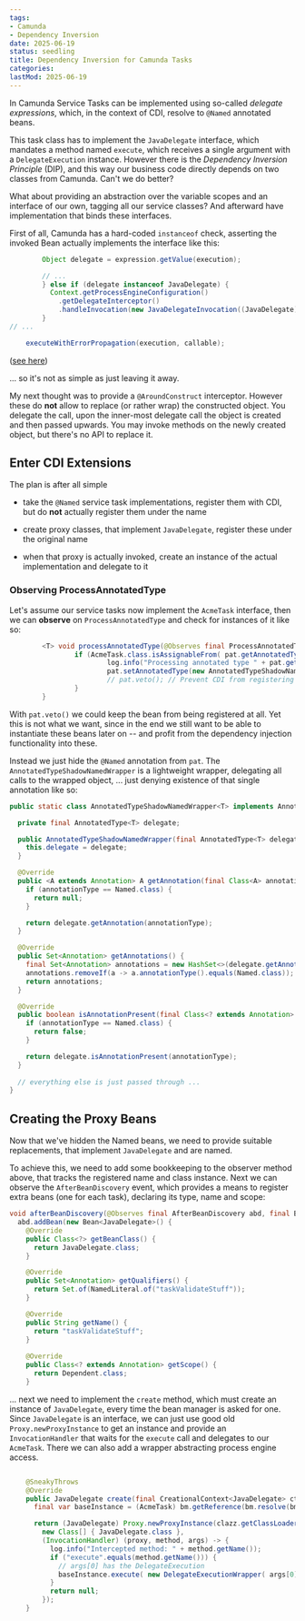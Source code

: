 ```yaml
---
tags:
- Camunda
- Dependency Inversion
date: 2025-06-19
status: seedling
title: Dependency Inversion for Camunda Tasks
categories:
lastMod: 2025-06-19
---
```

In Camunda Service Tasks can be implemented using so-called _delegate expressions_, which, in the context of CDI, resolve to `@Named` annotated beans.

This task class has to implement the `JavaDelegate` interface, which mandates a method named `execute`, which receives a single argument with a `DelegateExecution` instance. However there is the _Dependency Inversion Principle_ (DIP), and this way our business code directly depends on two classes from Camunda. Can't we do better?

What about providing an abstraction over the variable scopes and an interface of our own, tagging all our service classes? And afterward have implementation that binds these interfaces.

First of all, Camunda has a hard-coded `instanceof` check, asserting the invoked Bean actually implements the interface like this:
```java
        Object delegate = expression.getValue(execution);

        // ...
        } else if (delegate instanceof JavaDelegate) {
          Context.getProcessEngineConfiguration()
            .getDelegateInterceptor()
            .handleInvocation(new JavaDelegateInvocation((JavaDelegate) delegate, execution));
        }
// ...

    executeWithErrorPropagation(execution, callable);
```
([see here](https://github.com/camunda/camunda-bpm-platform/blob/7.23.0/engine/src/main/java/org/camunda/bpm/engine/impl/bpmn/behavior/ServiceTaskDelegateExpressionActivityBehavior.java#L115))

... so it's not as simple as just leaving it away.

My next thought was to provide a `@AroundConstruct` interceptor. However these do **not** allow to replace (or rather wrap) the constructed object. You delegate the call, upon the inner-most delegate call the object is created and then passed upwards. You may invoke methods on the newly created object, but there's no API to replace it.

## Enter CDI Extensions

The plan is after all simple

  + take the `@Named` service task implementations, register them with CDI, but do **not** actually register them under the name

  + create proxy classes, that implement `JavaDelegate`, register these under the original name

  + when that proxy is actually invoked, create an instance of the actual implementation and delegate to it

### Observing ProcessAnnotatedType

Let's assume our service tasks now implement the `AcmeTask` interface, then we can **observe** on `ProcessAnnotatedType` and check for instances of it like so:

```java
        <T> void processAnnotatedType(@Observes final ProcessAnnotatedType<T> pat) {
                if (AcmeTask.class.isAssignableFrom( pat.getAnnotatedType().getJavaClass() ) {
                        log.info("Processing annotated type " + pat.getAnnotatedType().getJavaClass());
                        pat.setAnnotatedType(new AnnotatedTypeShadowNamedWrapper<>(pat.getAnnotatedType()));
                        // pat.veto(); // Prevent CDI from registering it
                }
        }
```

With `pat.veto()` we could keep the bean from being registered at all. Yet this is not what we want, since in the end we still want to be able to instantiate these beans later on -- and profit from the dependency injection functionality into these.

Instead we just hide the `@Named` annotation from `pat`. The `AnnotatedTypeShadowNamedWrapper` is a lightweight wrapper, delegating all calls to the wrapped object, ... just denying existence of that single annotation like so:

```java
public static class AnnotatedTypeShadowNamedWrapper<T> implements AnnotatedType<T> {

  private final AnnotatedType<T> delegate;

  public AnnotatedTypeShadowNamedWrapper(final AnnotatedType<T> delegate) {
    this.delegate = delegate;
  }

  @Override
  public <A extends Annotation> A getAnnotation(final Class<A> annotationType) {
    if (annotationType == Named.class) {
      return null;
    }

    return delegate.getAnnotation(annotationType);
  }

  @Override
  public Set<Annotation> getAnnotations() {
    final Set<Annotation> annotations = new HashSet<>(delegate.getAnnotations());
    annotations.removeIf(a -> a.annotationType().equals(Named.class));
    return annotations;
  }

  @Override
  public boolean isAnnotationPresent(final Class<? extends Annotation> annotationType) {
    if (annotationType == Named.class) {
      return false;
    }

    return delegate.isAnnotationPresent(annotationType);
  }
  
  // everything else is just passed through ...
}
```

## Creating the Proxy Beans

Now that we've hidden the Named beans, we need to provide suitable replacements, that implement `JavaDelegate` and are named.

To achieve this, we need to add some bookkeeping to the observer method above, that tracks the registered name and class instance. Next we can observe the `AfterBeanDiscovery` event, which provides a means to register extra beans (one for each task), declaring its type, name and scope:

```java
void afterBeanDiscovery(@Observes final AfterBeanDiscovery abd, final BeanManager bm) {
  abd.addBean(new Bean<JavaDelegate>() {
    @Override
    public Class<?> getBeanClass() {
      return JavaDelegate.class;
    }

    @Override
    public Set<Annotation> getQualifiers() {
      return Set.of(NamedLiteral.of("taskValidateStuff"));
    }

    @Override
    public String getName() {
      return "taskValidateStuff";
    }
    
    @Override
    public Class<? extends Annotation> getScope() {
      return Dependent.class;
    }

```

... next we need to implement the `create` method, which must create an instance of `JavaDelegate`, every time the bean manager is asked for one. Since `JavaDelegate` is an interface, we can just use good old `Proxy.newProxyInstance` to get an instance and provide an `InvocationHandler` that waits for the `execute` call and delegates to our `AcmeTask`. There we can also add a wrapper abstracting process engine access.

```java

    @SneakyThrows
    @Override
    public JavaDelegate create(final CreationalContext<JavaDelegate> ctx) {
      final var baseInstance = (AcmeTask) bm.getReference(bm.resolve(bm.getBeans(clazz)), clazz, ctx);

      return (JavaDelegate) Proxy.newProxyInstance(clazz.getClassLoader(),
        new Class[] { JavaDelegate.class },
        (InvocationHandler) (proxy, method, args) -> {
          log.info("Intercepted method: " + method.getName());
          if ("execute".equals(method.getName())) {
            // args[0] has the DelegateExecution
            baseInstance.execute( new DelegateExecutionWrapper( args[0] ));
          }
          return null;
        });
    }
```
